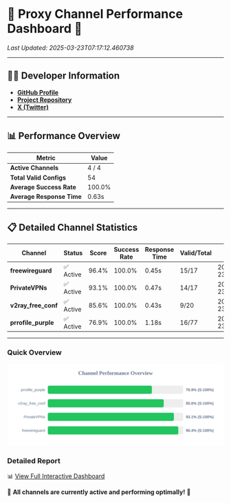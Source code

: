 # 🌟 Proxy Channel Performance Dashboard 🌟

_Last Updated: 2025-03-23T07:17:12.460738_

---

## 👩‍💻 Developer Information

- **[GitHub Profile](https://github.com/4n0nymou3)**  
- **[Project Repository](https://github.com/4n0nymou3/multi-proxy-config-fetcher)**  
- **[X (Twitter)](https://x.com/4n0nymou3)**  

---

## 📊 Performance Overview

| Metric                | Value       |
|-----------------------|-------------|
| **Active Channels**   | 4 / 4       |
| **Total Valid Configs** | 54          |
| **Average Success Rate** | 100.0%      |
| **Average Response Time** | 0.63s       |

---

## 📋 Detailed Channel Statistics

| Channel          | Status     | Score  | Success Rate | Response Time | Valid/Total | Last Success               |
|------------------|------------|--------|--------------|---------------|-------------|----------------------------|
| **freewireguard**  | ✅ Active  | 96.4%  | 100.0% | 0.45s         | 15/17       | 2025-03-23T07:17:12.459436 |
| **PrivateVPNs**  | ✅ Active  | 93.1%  | 100.0% | 0.47s         | 14/17       | 2025-03-23T07:17:11.988592 |
| **v2ray_free_conf**  | ✅ Active  | 85.6%  | 100.0% | 0.43s         | 9/20       | 2025-03-23T07:17:11.489015 |
| **prrofile_purple**  | ✅ Active  | 76.9%  | 100.0% | 1.18s         | 16/77       | 2025-03-23T07:17:11.030400 |

---

### Quick Overview
<div align="center">
  <a href="https://raw.githubusercontent.com/nullluser/NullRepo/refs/heads/main/assets/channel_stats_chart.svg">
    <img src="https://raw.githubusercontent.com/nullluser/NullRepo/refs/heads/main/assets/channel_stats_chart.svg" alt="Source Performance Statistics" width="800">
  </a>
</div>

### Detailed Report
📊 [View Full Interactive Dashboard](https://htmlpreview.github.io/?https://github.com/nullluser/NullRepo/blob/main/assets/performance_report.html)

🎉 **All channels are currently active and performing optimally!** 🎉
